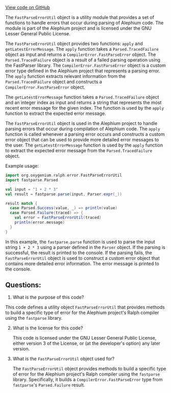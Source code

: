 [View code on GitHub](https://github.com/oxygenium/oxygenium/ralph/src/main/scala/org/oxygenium/ralph/error/FastParseErrorUtil.scala)

The `FastParseErrorUtil` object is a utility module that provides a set of functions to handle errors that occur during parsing of Alephium code. The module is part of the Alephium project and is licensed under the GNU Lesser General Public License.

The `FastParseErrorUtil` object provides two functions: `apply` and `getLatestErrorMessage`. The `apply` function takes a `Parsed.TracedFailure` object as input and returns a `CompilerError.FastParseError` object. The `Parsed.TracedFailure` object is a result of a failed parsing operation using the FastParser library. The `CompilerError.FastParseError` object is a custom error type defined in the Alephium project that represents a parsing error. The `apply` function extracts relevant information from the `Parsed.TracedFailure` object and constructs a `CompilerError.FastParseError` object.

The `getLatestErrorMessage` function takes a `Parsed.TracedFailure` object and an integer index as input and returns a string that represents the most recent error message for the given index. The function is used by the `apply` function to extract the expected error message.

The `FastParseErrorUtil` object is used in the Alephium project to handle parsing errors that occur during compilation of Alephium code. The `apply` function is called whenever a parsing error occurs and constructs a custom error object that can be used to provide more detailed error messages to the user. The `getLatestErrorMessage` function is used by the `apply` function to extract the expected error message from the `Parsed.TracedFailure` object.

Example usage:

```scala
import org.oxygenium.ralph.error.FastParseErrorUtil
import fastparse.Parsed

val input = "1 + 2 * 3"
val result = fastparse.parse(input, Parser.expr(_))

result match {
  case Parsed.Success(value, _) => println(value)
  case Parsed.Failure(traced) => {
    val error = FastParseErrorUtil(traced)
    println(error.message)
  }
}
```

In this example, the `fastparse.parse` function is used to parse the input string `1 + 2 * 3` using a parser defined in the `Parser` object. If the parsing is successful, the result is printed to the console. If the parsing fails, the `FastParseErrorUtil` object is used to construct a custom error object that contains more detailed error information. The error message is printed to the console.
## Questions: 
 1. What is the purpose of this code?
   
   This code defines a utility object `FastParseErrorUtil` that provides methods to build a specific type of error for the Alephium project's Ralph compiler using the `fastparse` library.

2. What is the license for this code?
   
   This code is licensed under the GNU Lesser General Public License, either version 3 of the License, or (at the developer's option) any later version.

3. What is the `FastParseErrorUtil` object used for?
   
   The `FastParseErrorUtil` object provides methods to build a specific type of error for the Alephium project's Ralph compiler using the `fastparse` library. Specifically, it builds a `CompilerError.FastParseError` type from `fastparse`'s `Parsed.Failure` result.